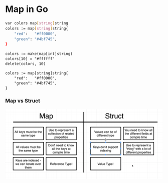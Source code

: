 # Map in Go

```bash
var colors map[string]string
colors := map[string]string{
    "red":   "#ff0000",
    "green": "#4bf745",
}
```

```
colors := make(map[int]string)
colors[10] = "#ffffff"
delete(colors, 10)
```

```
colors := map[string]string{
    "red":   "#ff0000",
    "green": "#4bf745",
}
```

### Map vs Struct
![Map vs Struct image](https://github.com/alytvynov/go-map/blob/main/doc/map-vs-structs.png)